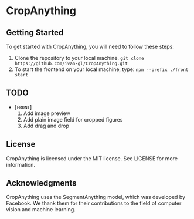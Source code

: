 # CropAnything

## Getting Started

To get started with CropAnything, you will need to follow these steps:

1. Clone the repository to your local machine.
   `git clone https://github.com/ivan-gl/CropAnything.git`
2. To start the frontend on your local machine, type:
   `npm --prefix ./front start`

## TODO

- [`FRONT`]
  1.  Add image preview
  2.  Add plain image field for cropped figures
  3.  Add drag and drop

## License

CropAnything is licensed under the MIT license. See LICENSE for more information.

## Acknowledgments

CropAnything uses the SegmentAnything model, which was developed by Facebook. We thank them for their contributions to the field of computer vision and machine learning.
